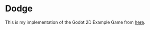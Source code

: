 # Dodge

This is my implementation of the Godot 2D Example Game from [here](https://docs.godotengine.org/en/stable/getting_started/first_2d_game/index.html).
